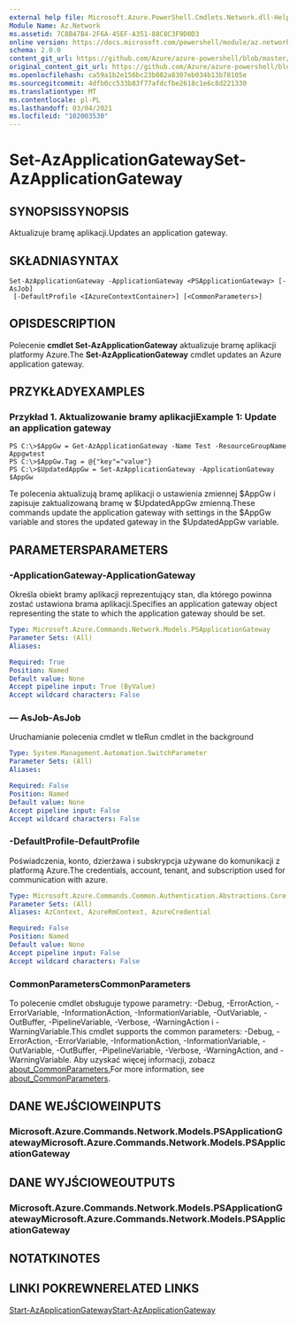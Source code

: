 ```yaml
---
external help file: Microsoft.Azure.PowerShell.Cmdlets.Network.dll-Help.xml
Module Name: Az.Network
ms.assetid: 7C8B47B4-2F6A-45EF-A351-88C8C3F9D0D3
online version: https://docs.microsoft.com/powershell/module/az.network/set-azapplicationgateway
schema: 2.0.0
content_git_url: https://github.com/Azure/azure-powershell/blob/master/src/Network/Network/help/Set-AzApplicationGateway.md
original_content_git_url: https://github.com/Azure/azure-powershell/blob/master/src/Network/Network/help/Set-AzApplicationGateway.md
ms.openlocfilehash: ca59a1b2e156bc23b082a8307eb034b13b78105e
ms.sourcegitcommit: 4dfb0cc533b83f77afdcfbe2618c1e6c8d221330
ms.translationtype: MT
ms.contentlocale: pl-PL
ms.lasthandoff: 03/04/2021
ms.locfileid: "102003530"
---
```

# <span data-ttu-id="9f9dc-101">Set-AzApplicationGateway</span><span class="sxs-lookup"><span data-stu-id="9f9dc-101">Set-AzApplicationGateway</span></span>

## <span data-ttu-id="9f9dc-102">SYNOPSIS</span><span class="sxs-lookup"><span data-stu-id="9f9dc-102">SYNOPSIS</span></span>
<span data-ttu-id="9f9dc-103">Aktualizuje bramę aplikacji.</span><span class="sxs-lookup"><span data-stu-id="9f9dc-103">Updates an application gateway.</span></span>

## <span data-ttu-id="9f9dc-104">SKŁADNIA</span><span class="sxs-lookup"><span data-stu-id="9f9dc-104">SYNTAX</span></span>

```
Set-AzApplicationGateway -ApplicationGateway <PSApplicationGateway> [-AsJob]
 [-DefaultProfile <IAzureContextContainer>] [<CommonParameters>]
```

## <span data-ttu-id="9f9dc-105">OPIS</span><span class="sxs-lookup"><span data-stu-id="9f9dc-105">DESCRIPTION</span></span>
<span data-ttu-id="9f9dc-106">Polecenie **cmdlet Set-AzApplicationGateway** aktualizuje bramę aplikacji platformy Azure.</span><span class="sxs-lookup"><span data-stu-id="9f9dc-106">The **Set-AzApplicationGateway** cmdlet updates an Azure application gateway.</span></span>

## <span data-ttu-id="9f9dc-107">PRZYKŁADY</span><span class="sxs-lookup"><span data-stu-id="9f9dc-107">EXAMPLES</span></span>

### <span data-ttu-id="9f9dc-108">Przykład 1. Aktualizowanie bramy aplikacji</span><span class="sxs-lookup"><span data-stu-id="9f9dc-108">Example 1: Update an application gateway</span></span>
```
PS C:\>$AppGw = Get-AzApplicationGateway -Name Test -ResourceGroupName Appgwtest
PS C:\>$AppGw.Tag = @{"key"="value"}
PS C:\>$UpdatedAppGw = Set-AzApplicationGateway -ApplicationGateway $AppGw
```

<span data-ttu-id="9f9dc-109">Te polecenia aktualizują bramę aplikacji o ustawienia zmiennej $AppGw i zapisuje zaktualizowaną bramę w $UpdatedAppGw zmienną.</span><span class="sxs-lookup"><span data-stu-id="9f9dc-109">These commands update the application gateway with settings in the $AppGw variable and stores the updated gateway in the $UpdatedAppGw variable.</span></span>

## <span data-ttu-id="9f9dc-110">PARAMETERS</span><span class="sxs-lookup"><span data-stu-id="9f9dc-110">PARAMETERS</span></span>

### <span data-ttu-id="9f9dc-111">-ApplicationGateway</span><span class="sxs-lookup"><span data-stu-id="9f9dc-111">-ApplicationGateway</span></span>
<span data-ttu-id="9f9dc-112">Określa obiekt bramy aplikacji reprezentujący stan, dla którego powinna zostać ustawiona brama aplikacji.</span><span class="sxs-lookup"><span data-stu-id="9f9dc-112">Specifies an application gateway object representing the state to which the application gateway should be set.</span></span>

```yaml
Type: Microsoft.Azure.Commands.Network.Models.PSApplicationGateway
Parameter Sets: (All)
Aliases:

Required: True
Position: Named
Default value: None
Accept pipeline input: True (ByValue)
Accept wildcard characters: False
```

### <span data-ttu-id="9f9dc-113">— AsJob</span><span class="sxs-lookup"><span data-stu-id="9f9dc-113">-AsJob</span></span>
<span data-ttu-id="9f9dc-114">Uruchamianie polecenia cmdlet w tle</span><span class="sxs-lookup"><span data-stu-id="9f9dc-114">Run cmdlet in the background</span></span>

```yaml
Type: System.Management.Automation.SwitchParameter
Parameter Sets: (All)
Aliases:

Required: False
Position: Named
Default value: None
Accept pipeline input: False
Accept wildcard characters: False
```

### <span data-ttu-id="9f9dc-115">-DefaultProfile</span><span class="sxs-lookup"><span data-stu-id="9f9dc-115">-DefaultProfile</span></span>
<span data-ttu-id="9f9dc-116">Poświadczenia, konto, dzierżawa i subskrypcja używane do komunikacji z platformą Azure.</span><span class="sxs-lookup"><span data-stu-id="9f9dc-116">The credentials, account, tenant, and subscription used for communication with azure.</span></span>

```yaml
Type: Microsoft.Azure.Commands.Common.Authentication.Abstractions.Core.IAzureContextContainer
Parameter Sets: (All)
Aliases: AzContext, AzureRmContext, AzureCredential

Required: False
Position: Named
Default value: None
Accept pipeline input: False
Accept wildcard characters: False
```

### <span data-ttu-id="9f9dc-117">CommonParameters</span><span class="sxs-lookup"><span data-stu-id="9f9dc-117">CommonParameters</span></span>
<span data-ttu-id="9f9dc-118">To polecenie cmdlet obsługuje typowe parametry: -Debug, -ErrorAction, -ErrorVariable, -InformationAction, -InformationVariable, -OutVariable, -OutBuffer, -PipelineVariable, -Verbose, -WarningAction i -WarningVariable.</span><span class="sxs-lookup"><span data-stu-id="9f9dc-118">This cmdlet supports the common parameters: -Debug, -ErrorAction, -ErrorVariable, -InformationAction, -InformationVariable, -OutVariable, -OutBuffer, -PipelineVariable, -Verbose, -WarningAction, and -WarningVariable.</span></span> <span data-ttu-id="9f9dc-119">Aby uzyskać więcej informacji, zobacz [about_CommonParameters.](http://go.microsoft.com/fwlink/?LinkID=113216)</span><span class="sxs-lookup"><span data-stu-id="9f9dc-119">For more information, see [about_CommonParameters](http://go.microsoft.com/fwlink/?LinkID=113216).</span></span>

## <span data-ttu-id="9f9dc-120">DANE WEJŚCIOWE</span><span class="sxs-lookup"><span data-stu-id="9f9dc-120">INPUTS</span></span>

### <span data-ttu-id="9f9dc-121">Microsoft.Azure.Commands.Network.Models.PSApplicationGateway</span><span class="sxs-lookup"><span data-stu-id="9f9dc-121">Microsoft.Azure.Commands.Network.Models.PSApplicationGateway</span></span>

## <span data-ttu-id="9f9dc-122">DANE WYJŚCIOWE</span><span class="sxs-lookup"><span data-stu-id="9f9dc-122">OUTPUTS</span></span>

### <span data-ttu-id="9f9dc-123">Microsoft.Azure.Commands.Network.Models.PSApplicationGateway</span><span class="sxs-lookup"><span data-stu-id="9f9dc-123">Microsoft.Azure.Commands.Network.Models.PSApplicationGateway</span></span>

## <span data-ttu-id="9f9dc-124">NOTATKI</span><span class="sxs-lookup"><span data-stu-id="9f9dc-124">NOTES</span></span>

## <span data-ttu-id="9f9dc-125">LINKI POKREWNE</span><span class="sxs-lookup"><span data-stu-id="9f9dc-125">RELATED LINKS</span></span>

[<span data-ttu-id="9f9dc-126">Start-AzApplicationGateway</span><span class="sxs-lookup"><span data-stu-id="9f9dc-126">Start-AzApplicationGateway</span></span>](./Start-AzApplicationGateway.md)


